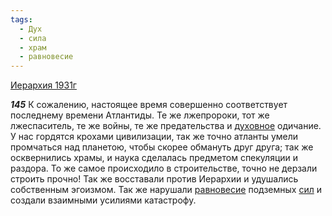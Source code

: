 ```yaml
---
tags:
  - Дух
  - сила
  - храм
  - равновесие
---
```


[Иерархия 1931г](/agni/1931)

___145___
К сожалению, настоящее время совершенно соответствует последнему времени Атлантиды. Те же лжепророки, тот же лжеспаситель, те же войны, те же предательства и [духовное](/tag/#Дух) одичание. У нас гордятся крохами цивилизации, так же точно атланты умели промчаться над планетою, чтобы скорее обмануть друг друга; так же осквернились храмы, и наука сделалась предметом спекуляции и раздора. То же самое происходило в строительстве, точно не дерзали строить прочно! Так же восставали против Иерархии и удушались собственным эгоизмом. Так же нарушали [равновесие](/tag/#равновесие) подземных [сил](/tag/#сила) и создали взаимными усилиями катастрофу.   

